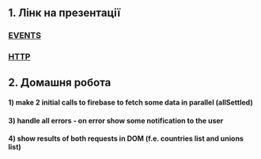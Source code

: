 ## 1. Лінк на презентації

### [EVENTS](https://docs.google.com/presentation/d/1wGC1gUASqQ3L_SIQYg20eRx0X9W08hegncmMs-sZa_4/edit?usp=sharing)
### [HTTP](https://docs.google.com/presentation/d/1rHZ7_m5Iq3tWkI2lU8vxi-uB7_yPyQVYVKoOXrH29dg/edit?usp=sharing)

## 2. Домашня робота

####  1) make 2 initial calls to firebase to fetch some data in parallel (allSettled)
####  3) handle all errors - on error show some notification to the user
####  4) show results of both requests in DOM (f.e. countries list and unions list)